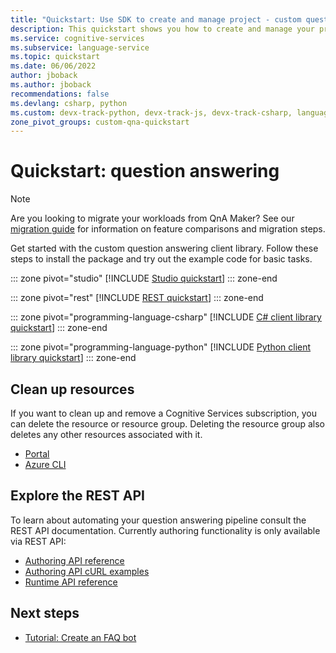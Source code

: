 ```yaml
---
title: "Quickstart: Use SDK to create and manage project - custom question answering"
description: This quickstart shows you how to create and manage your project using custom question answering.
ms.service: cognitive-services
ms.subservice: language-service
ms.topic: quickstart
ms.date: 06/06/2022
author: jboback
ms.author: jboback
recommendations: false
ms.devlang: csharp, python
ms.custom: devx-track-python, devx-track-js, devx-track-csharp, language-service-question-answering, ignite-fall-2021, mode-api
zone_pivot_groups: custom-qna-quickstart
---
```


# Quickstart: question answering

> [!NOTE]
> Are you looking to migrate your workloads from QnA Maker? See our [migration guide](../how-to/migrate-qnamaker-to-question-answering.md) for information on feature comparisons and migration steps.

Get started with the custom question answering client library. Follow these steps to install the package and try out the example code for basic tasks.

::: zone pivot="studio"
[!INCLUDE [Studio quickstart](../includes/studio.md)]
::: zone-end

::: zone pivot="rest"
[!INCLUDE [REST quickstart](../includes/rest.md)]
::: zone-end

::: zone pivot="programming-language-csharp"
[!INCLUDE [C# client library quickstart](../includes/sdk-csharp.md)]
::: zone-end

::: zone pivot="programming-language-python"
[!INCLUDE [Python client library quickstart](../includes/sdk-python.md)]
::: zone-end

## Clean up resources

If you want to clean up and remove a Cognitive Services subscription, you can delete the resource or resource group. Deleting the resource group also deletes any other resources associated with it.

* [Portal](../../../cognitive-services-apis-create-account.md#clean-up-resources)
* [Azure CLI](../../../cognitive-services-apis-create-account-cli.md#clean-up-resources)



## Explore the REST API

To learn about automating your question answering pipeline consult the REST API documentation. Currently authoring functionality is only available via REST API:

* [Authoring API reference](/rest/api/cognitiveservices/questionanswering/question-answering-projects)
* [Authoring API cURL examples](../how-to/authoring.md)
* [Runtime API reference](/rest/api/cognitiveservices/questionanswering/question-answering)

## Next steps

* [Tutorial: Create an FAQ bot](../tutorials/bot-service.md)